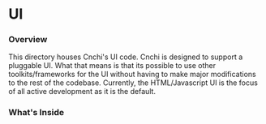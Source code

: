 # UI
### Overview
This directory houses Cnchi's UI code. Cnchi is designed to support a pluggable UI. What that means is that its possible to use other toolkits/frameworks for the UI without having to make major modifications to the rest of the codebase. Currently, the HTML/Javascript UI is the focus of all active development as it is the default.
### What's Inside

